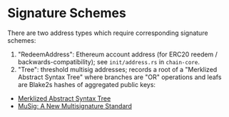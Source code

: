 # Signature Schemes
There are two address types which require corresponding signature schemes:

1) "RedeemAddress": Ethereum account address (for ERC20 reedem / backwards-compatibility); see `init/address.rs` in `chain-core`.
2) "Tree": threshold multisig addresses; records a root of a "Merklized Abstract Syntax Tree" where branches are "OR" operations
and leafs are Blake2s hashes of aggregated public keys:

* [Merklized Abstract Syntax Tree](https://blockstream.com/2015/08/24/treesignatures/)
* [MuSig: A New Multisignature Standard](https://blockstream.com/2019/02/18/musig-a-new-multisignature-standard/)